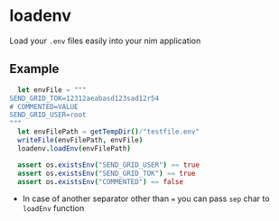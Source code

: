 # loadenv

Load your `.env` files easily into your nim application


## Example

```nim
  let envFile = """
SEND_GRID_TOK=12312aeabasd123sad12r54
# COMMENTED=VALUE
SEND_GRID_USER=root
"""
  let envFilePath = getTempDir()/"testfile.env"
  writeFile(envFilePath, envFile)
  loadenv.loadEnv(envFilePath)

  assert os.existsEnv("SEND_GRID_USER") == true
  assert os.existsEnv("SEND_GRID_TOK") == true
  assert os.existsEnv("COMMENTED") == false
```

- In case of another separator other than `=` you can pass `sep` char to `loadEnv` function
